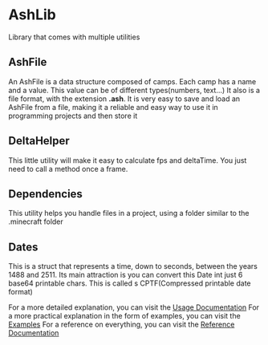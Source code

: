 # AshLib
Library that comes with multiple utilities

## AshFile
An AshFile is a data structure composed of camps. Each camp has a name and a value. This value can be of different types(numbers, text...)
It also is a file format, with the extension **.ash**. It is very easy to save and load an AshFile from a file, making it a reliable and easy way to use it in programming projects and then store it

## DeltaHelper
This little utility will make it easy to calculate fps and deltaTime. You just need to call a method once a frame.

## Dependencies
This utility helps you handle files in a project, using a folder similar to the .minecraft folder

## Dates
This is a struct that represents a time, down to seconds, between the years 1488 and 2511.
Its main attraction is you can convert this Date int just 6 base64 printable chars. This is called s CPTF(Compressed printable date format)


For a more detailed explanation, you can visit the [Usage Documentation](./documentation/AshLibUsageDocumentation.pdf)
For a more practical explanation in the form of examples, you can visit the [Examples](./documentation/examples)
For a reference on everything, you can visit the [Reference Documentation](./documentation/AshLibReferenceDocumentation.pdf)